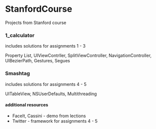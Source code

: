# StanfordCourse
Projects from Stanford course

<h3>1_calculator</h3>
<p>includes solutions for assignments 1 - 3</p>
<p>Property List, UIViewContrller, SplitViewController, NavigationController, UIBezierPath, Gestures, Segues </p>


<h3>Smashtag</h3>
includes solutions for assignments 4 - 5
<p>UITableView, NSUserDefaults, Multithreading </p>
<p>
<h4>additional resources</h4>
<p>
<ul>
<li>FaceIt, Cassini - demo from lections 
<li>Twitter - framework for assignments 4 - 5
</ul>



